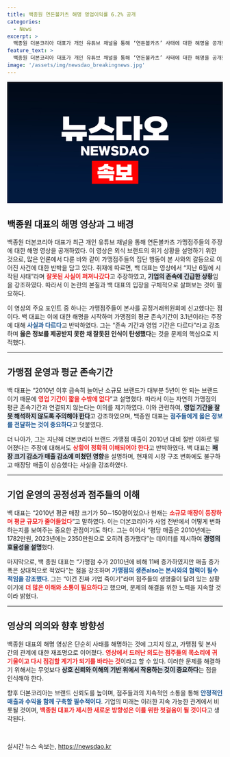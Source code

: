 ```yaml
---
title: 백종원 연돈볼카츠 해명 영업이익률 6.2% 공개
categories:
  - News
excerpt: >
  백종원 더본코리아 대표가 개인 유튜브 채널을 통해 ‘연돈볼카츠’ 사태에 대한 해명을 공개했다. 가맹점주들의 주장에 반박하며 기업 죽이기라며 심각성을 강조한 그의 발언이 화제를 모으고 있다. 클릭을 유도하는 관심의 초점은 과연 그가 제시할 해결책에 있다!
feature_text: >
  백종원 더본코리아 대표가 개인 유튜브 채널을 통해 ‘연돈볼카츠’ 사태에 대한 해명을 공개했다. 가맹점주들의 주장에 반박하며 기업 죽이기라며 심각성을 강조한 그의 발언이 화제를 모으고 있다. 클릭을 유도하는 관심의 초점은 과연 그가 제시할 해결책에 있다!
image: '/assets/img/newsdao_breakingnews.jpg'
---
```


<p><img src="/assets/img/newsdao_breakingnews.jpg" alt="firstkoreanews 속보" /></p>

<h2 data-ke-size="size26">백종원 대표의 해명 영상과 그 배경</h2>

<p data-ke-size="size16">백종원 더본코리아 대표가 최근 개인 유튜브 채널을 통해 연돈볼카츠 가맹점주들의 주장에 대한 해명 영상을 공개하였다. 이 영상은 외식 브랜드의 위기 상황을 설명하기 위한 것으로, 많은 언론에서 다룬 바와 같이 가맹점주들의 집단 행동이 본 사와의 갈등으로 이어진 사건에 대한 반박을 담고 있다. 취재에 따르면, 백 대표는 영상에서 “지난 6월에 시작된 사태”라며 <b><span style="color: #ee2323;">잘못된 사실이 퍼져나갔다</span></b>고 주장하였고, <b><span style="background-color: #21538527;">기업의 존속에 긴급한 상황</span></b>임을 강조하였다. 따라서 이 논란의 본질과 백 대표의 입장을 구체적으로 살펴보는 것이 필요하다.</p>

<p data-ke-size="size16">이 영상의 주요 포인트 중 하나는 가맹점주들이 본사를 공정거래위원회에 신고했다는 점이다. 백 대표는 이에 대한 해명을 시작하며 가맹점의 평균 존속기간이 3.1년이라는 주장에 대해 <b><span style="color: #1a5490;">사실과 다르다</span></b>고 반박하였다. 그는 “존속 기간과 영업 기간은 다르다”라고 강조하며 <b><span style="ee2323;">옳은 정보를 제공받지 못한 채 잘못된 인식이 탄생했다</span></b>는 것을 문제의 핵심으로 지적했다.</p>

<hr>

<h2 data-ke-size="size26">가맹점 운영과 평균 존속기간</h2>

<p data-ke-size="size16">백 대표는 “2010년 이후 급속히 늘어난 소규모 브랜드가 대부분 5년이 안 되는 브랜드이기 때문에 <b><span style="color: #ee2323;">영업 기간이 짧을 수밖에 없다</span></b>”고 설명했다. 따라서 이는 자연히 가맹점의 평균 존속기간과 연결되지 않는다는 이의를 제기하였다. 이와 관련하여, <b><span style="background-color: #21538527;">영업 기간을 잘못 해석하지 않도록 주의해야 한다</span></b>고 강조하였으며, 백종원 대표는 <b><span style="color: #1a5490;">점주들에게 옳은 정보를 전달하는 것이 중요하다</span></b>고 덧붙였다.</p>

<p data-ke-size="size16">더 나아가, 그는 지난해 더본코리아 브랜드 가맹점 매출이 2010년 대비 절반 이하로 떨어졌다는 주장에 대해서도 <b><span style="color: #ee2323;">상황이 정확히 이해되어야 한다</span></b>고 반박하였다. 백 대표는 <b><span style="background-color: #21538527;">매장 크기 감소가 매출 감소에 미쳤던 영향</span></b>을 설명하며, 현재의 시장 구조 변화에도 불구하고 매장당 매출이 상승했다는 사실을 강조하였다.</p>

<hr>

<h2 data-ke-size="size26">기업 운영의 공정성과 점주들의 이해</h2>

<p data-ke-size="size16">백 대표는 “2010년 평균 매장 크기가 50∼150평이었으나 현재는 <b><span style="color: #ee2323;">소규모 매장이 등장하며 평균 규모가 줄어들었다</span></b>”고 말하였다. 이는 더본코리아가 사업 전반에서 어떻게 변화하는지를 보여주는 중요한 관점이기도 하다. 그는 이어서 “평당 매출은 2010년에는 1782만원, 2023년에는 2350만원으로 오히려 증가했다”는 데이터를 제시하여 <b><span style="background-color: #21538527;">경영의 효율성을 설명</span></b>했다.</p>

<p data-ke-size="size16">마지막으로, 백 종원 대표는 “가맹점 수가 2010년에 비해 11배 증가하였지만 매출 증가 폭은 상대적으로 적었다”는 점을 강조하며 <b><span style="color: #1a5490;">가맹점의 생존also는 본사와의 협력이 필수적임을 강조했다</span></b>. 그는 “이건 진짜 기업 죽이기”라며 점주들의 생명줄이 달려 있는 상황이기에 <b><span style="color: #ee2323;">더 많은 이해와 소통이 필요하다</span></b>고 했으며, 문제의 해결을 위한 노력을 지속할 것이라 밝혔다.</p>

<hr>

<h2 data-ke-size="size26">영상의 의의와 향후 방향성</h2>

<p data-ke-size="size16">백종원 대표의 해명 영상은 단순히 사태를 해명하는 것에 그치지 않고, 가맹점 및 본사 간의 관계에 대한 재조명으로 이어졌다. <b><span style="color: #ee2323;">영상에서 드러난 의도는 점주들의 목소리에 귀 기울이고 다시 점검할 계기가 되기를 바라는 것</span></b>이라고 할 수 있다. 이러한 문제를 해결하기 위해서는 무엇보다 <b><span style="background-color: #21538527;">상호 신뢰와 이해의 기반 위에서 작용하는 것이 중요하다</span></b>는 점을 인식해야 한다.</p>

<p data-ke-size="size16">향후 더본코리아는 브랜드 신뢰도를 높이며, 점주들과의 지속적인 소통을 통해 <b><span style="color: #1a5490;">안정적인 매출과 수익을 함께 구축할 필수적이다</span></b>. 기업의 미래는 이러한 지속 가능한 관계에서 비롯될 것이며, <b><span style="color: #ee2323;">백종원 대표가 제시한 새로운 방향성은 이를 위한 첫걸음이 될 것이다</span></b>고 생각된다. </p>

<p data-ke-size="size16">&nbsp;</p>
실시간 뉴스 속보는, <a href="https://newsdao.kr" rel="dofollow">https://newsdao.kr</a>


